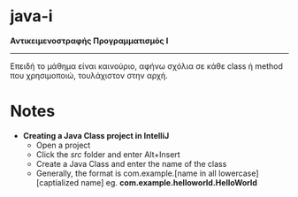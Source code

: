 # java-i
**Αντικειμενοστραφής Προγραμματισμός Ι**
***
Επειδή το μάθημα είναι καινούριο, αφήνω σχόλια σε κάθε class ή method που χρησιμοποιώ, τουλάχιστον στην αρχή.

# Notes
* **Creating a Java Class project in IntelliJ** 
  *  Open a project
  *  Click the *src* folder and enter Alt+Insert
  *  Create a Java Class and enter the name of the class
  *  Generally, the format is com.example.[name in all lowercase][captialized name] eg. **com.example.helloworld.HelloWorld**
